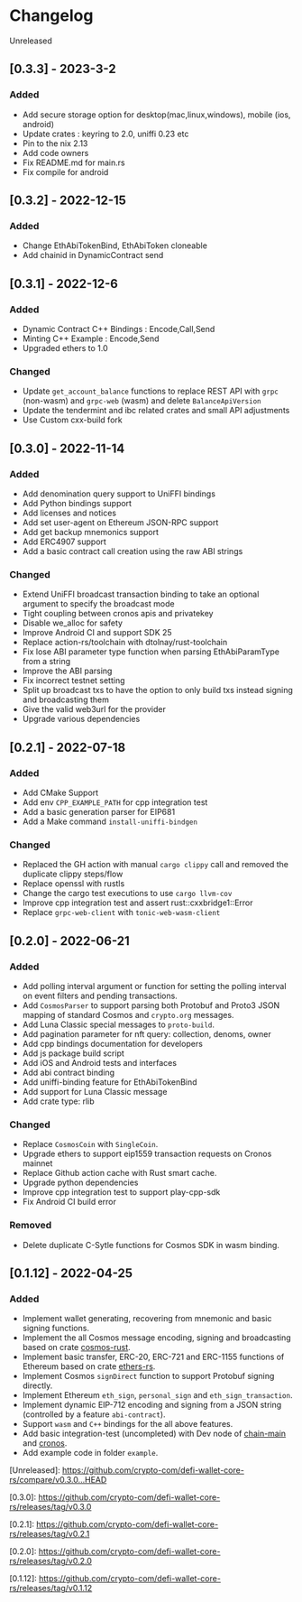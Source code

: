 # Changelog
Unreleased



## [0.3.3] - 2023-3-2
### Added
- Add secure storage option for desktop(mac,linux,windows), mobile (ios, android)
- Update crates : keyring to 2.0, uniffi 0.23 etc
- Pin to the nix 2.13
- Add code owners
- Fix README.md for main.rs
- Fix compile for android 

## [0.3.2] - 2022-12-15
### Added
- Change EthAbiTokenBind, EthAbiToken cloneable
- Add chainid in DynamicContract send

## [0.3.1] - 2022-12-6
### Added
- Dynamic Contract C++ Bindings : Encode,Call,Send
- Minting C++ Example : Encode,Send
- Upgraded ethers to 1.0

### Changed
- Update `get_account_balance` functions to replace REST API with `grpc` (non-wasm) and `grpc-web` (wasm) and delete `BalanceApiVersion`
- Update the tendermint and ibc related crates and small API adjustments
- Use Custom cxx-build fork


## [0.3.0] - 2022-11-14
### Added
- Add denomination query support to UniFFI bindings
- Add Python bindings support
- Add licenses and notices
- Add set user-agent on Ethereum JSON-RPC support
- Add get backup mnemonics support
- Add ERC4907 support
- Add a basic contract call creation using the raw ABI strings

### Changed
- Extend UniFFI broadcast transaction binding to take an optional argument to specify the broadcast mode
- Tight coupling between cronos apis and privatekey
- Disable we_alloc for safety
- Improve Android CI and support SDK 25
- Replace action-rs/toolchain with dtolnay/rust-toolchain
- Fix lose ABI parameter type function when parsing EthAbiParamType from a string
- Improve the ABI parsing
- Fix incorrect testnet setting
- Split up broadcast txs to have the option to only build txs instead signing and broadcasting them
- Give the valid web3url for the provider
- Upgrade various dependencies

## [0.2.1] - 2022-07-18
### Added
- Add CMake Support
- Add env `CPP_EXAMPLE_PATH` for cpp integration test
- Add a basic generation parser for EIP681
- Add a Make command `install-uniffi-bindgen`

### Changed
- Replaced the GH action with manual `cargo clippy` call and removed the duplicate clippy steps/flow
- Replace openssl with rustls
- Change the cargo test executions to use `cargo llvm-cov`
- Improve cpp integration test and assert rust::cxxbridge1::Error
- Replace `grpc-web-client` with `tonic-web-wasm-client`

## [0.2.0] - 2022-06-21
### Added
- Add polling interval argument or function for setting the polling interval on event filters and pending transactions.
- Add `CosmosParser` to support parsing both Protobuf and Proto3 JSON mapping of standard Cosmos and `crypto.org` messages.
- Add Luna Classic special messages to `proto-build`.
- Add pagination parameter for nft query: collection, denoms, owner
- Add cpp bindings documentation for developers
- Add js package build script
- Add iOS and Android tests and interfaces
- Add abi contract binding
- Add uniffi-binding feature for EthAbiTokenBind
- Add support for Luna Classic message
- Add crate type: rlib

### Changed
- Replace `CosmosCoin` with `SingleCoin`.
- Upgrade ethers to support eip1559 transaction requests on Cronos mainnet
- Replace Github action cache with Rust smart cache.
- Upgrade python dependencies
- Improve cpp integration test to support play-cpp-sdk
- Fix Android CI build error

### Removed
- Delete duplicate C-Sytle functions for Cosmos SDK in wasm binding.

## [0.1.12] - 2022-04-25
### Added
- Implement wallet generating, recovering from mnemonic and basic signing functions.
- Implement the all Cosmos message encoding, signing and broadcasting based on crate [cosmos-rust](https://github.com/cosmos/cosmos-rust).
- Implement basic transfer, ERC-20, ERC-721 and ERC-1155 functions of Ethereum based on crate [ethers-rs](https://github.com/gakonst/ethers-rs).
- Implement Cosmos `signDirect` function to support Protobuf signing directly.
- Implement Ethereum `eth_sign`, `personal_sign` and `eth_sign_transaction`.
- Implement dynamic EIP-712 encoding and signing from a JSON string (controlled by a feature `abi-contract`).
- Support `wasm` and `C++` bindings for the all above features.
- Add basic integration-test (uncompleted) with Dev node of [chain-main](https://github.com/crypto-org-chain/chain-main) and [cronos](https://github.com/crypto-org-chain/cronos).
- Add example code in folder `example`.

\[Unreleased\]: https://github.com/crypto-com/defi-wallet-core-rs/compare/v0.3.0...HEAD

\[0.3.0\]: https://github.com/crypto-com/defi-wallet-core-rs/releases/tag/v0.3.0

\[0.2.1\]: https://github.com/crypto-com/defi-wallet-core-rs/releases/tag/v0.2.1

\[0.2.0\]: https://github.com/crypto-com/defi-wallet-core-rs/releases/tag/v0.2.0

\[0.1.12\]: https://github.com/crypto-com/defi-wallet-core-rs/releases/tag/v0.1.12
